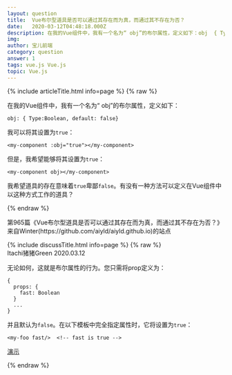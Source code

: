 ```yaml
---
layout: question
title:  Vue布尔型道具是否可以通过其存在而为真，而通过其不存在为否？
date:   2020-03-12T04:48:18.000Z
description: 在我的Vue组件中，我有一个名为“ obj”的布尔属性，定义如下：obj  { Type Boolean, default  false}我可以...
img: 
author: 宝儿前端
category: question
answer: 1
tags: vue.js Vue.js
topic: Vue.js
---
```

<div class="article-root">
  <div class="article">
    {% include articleTitle.html info=page %}
    {% raw %}
    <div class="article-content"><p><font style="vertical-align: inherit;"><font style="vertical-align: inherit;">在我的Vue组件中，我有一个名为“ obj”的布尔属性，定义如下：</font></font></p>

<pre><code>obj: { Type:Boolean, default: false}
</code></pre>

<p><font style="vertical-align: inherit;"><font style="vertical-align: inherit;">我可以将其设置为</font></font><code>true</code><font style="vertical-align: inherit;"><font style="vertical-align: inherit;">：</font></font></p>

<pre><code>&lt;my-component :obj="true"&gt;&lt;/my-component&gt;
</code></pre>

<p><font style="vertical-align: inherit;"><font style="vertical-align: inherit;">但是，我希望能够将其设置为</font></font><code>true</code><font style="vertical-align: inherit;"><font style="vertical-align: inherit;">：</font></font></p>

<pre><code>&lt;my-component obj&gt;&lt;/my-component&gt;
</code></pre>

<p><font style="vertical-align: inherit;"><font style="vertical-align: inherit;">我希望道具的存在意味着</font></font><code>true</code><font style="vertical-align: inherit;"><font style="vertical-align: inherit;">卑鄙</font></font><code>false</code><font style="vertical-align: inherit;"><font style="vertical-align: inherit;">。</font><font style="vertical-align: inherit;">有没有一种方法可以定义在Vue组件中以这种方式工作的道具？</font></font></p></div>
    {% endraw %}
  </div>
  <p class="winter_mark">第965篇《Vue布尔型道具是否可以通过其存在而为真，而通过其不存在为否？》来自Winter(https://github.com/aiyld/aiyld.github.io)的站点</p>
  <div class="discuss-wrapper">
    {% include discussTitle.html info=page %}
    {% raw %}
    <div class="discuss-item">
        <div class="discuss-parent">
          <div class="discuss-meta">
            <span class="discuss-user">Itachi猪猪Green</span>
            <span class="discuss-time">2020.03.12</span>
          </div>
          <div class="discuss-comment"><p><font style="vertical-align: inherit;"><font style="vertical-align: inherit;">无论如何，这就是布尔属性的行为。</font><font style="vertical-align: inherit;">您只需将prop定义为：</font></font></p>

<pre><code>{<font></font>
  props: {<font></font>
    fast: Boolean<font></font>
  }<font></font>
  ...<font></font>
}<font></font>
</code></pre>

<p><font style="vertical-align: inherit;"><font style="vertical-align: inherit;">并且默认为</font></font><code>false</code><font style="vertical-align: inherit;"><font style="vertical-align: inherit;">。</font><font style="vertical-align: inherit;">在以下模板中完全指定属性时，它将设置为</font></font><code>true</code><font style="vertical-align: inherit;"><font style="vertical-align: inherit;">：</font></font></p>

<pre><code>&lt;my-foo fast/&gt;  &lt;!-- fast is true --&gt;
</code></pre>

<p><a href="https://codesandbox.io/s/ymlk88kqkz" rel="noreferrer"><font style="vertical-align: inherit;"><font style="vertical-align: inherit;">演示</font></font></a></p></div>
        </div></div>
    {% endraw %}
  </div>
<div>
